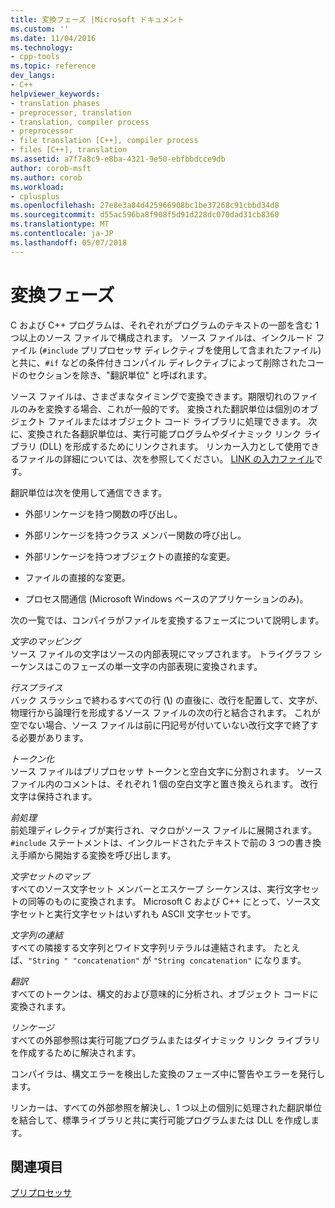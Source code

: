 ```yaml
---
title: 変換フェーズ |Microsoft ドキュメント
ms.custom: ''
ms.date: 11/04/2016
ms.technology:
- cpp-tools
ms.topic: reference
dev_langs:
- C++
helpviewer_keywords:
- translation phases
- preprocessor, translation
- translation, compiler process
- preprocessor
- file translation [C++], compiler process
- files [C++], translation
ms.assetid: a7f7a8c9-e8ba-4321-9e50-ebfbbdcce9db
author: corob-msft
ms.author: corob
ms.workload:
- cplusplus
ms.openlocfilehash: 27e8e3a84d425966908bc1be37268c91cbbd34d8
ms.sourcegitcommit: d55ac596ba8f908f5d91d228dc070dad31cb8360
ms.translationtype: MT
ms.contentlocale: ja-JP
ms.lasthandoff: 05/07/2018
---
```

# <a name="phases-of-translation"></a>変換フェーズ
C および C++ プログラムは、それぞれがプログラムのテキストの一部を含む 1 つ以上のソース ファイルで構成されます。 ソース ファイルは、インクルード ファイル (`#include` プリプロセッサ ディレクティブを使用して含まれたファイル) と共に、`#if` などの条件付きコンパイル ディレクティブによって削除されたコードのセクションを除き、"翻訳単位" と呼ばれます。  
  
 ソース ファイルは、さまざまなタイミングで変換できます。期限切れのファイルのみを変換する場合、これが一般的です。 変換された翻訳単位は個別のオブジェクト ファイルまたはオブジェクト コード ライブラリに処理できます。 次に、変換された各翻訳単位は、実行可能プログラムやダイナミック リンク ライブラリ (DLL) を形成するためにリンクされます。  リンカー入力として使用できるファイルの詳細については、次を参照してください。 [LINK の入力ファイル](../build/reference/link-input-files.md)です。  
  
 翻訳単位は次を使用して通信できます。  
  
-   外部リンケージを持つ関数の呼び出し。  
  
-   外部リンケージを持つクラス メンバー関数の呼び出し。  
  
-   外部リンケージを持つオブジェクトの直接的な変更。  
  
-   ファイルの直接的な変更。  
  
-   プロセス間通信 (Microsoft Windows ベースのアプリケーションのみ)。  
  
 次の一覧では、コンパイラがファイルを変換するフェーズについて説明します。  
  
 *文字のマッピング*  
 ソース ファイルの文字はソースの内部表現にマップされます。 トライグラフ シーケンスはこのフェーズの単一文字の内部表現に変換されます。  
  
 *行スプライス*  
 バック スラッシュで終わるすべての行 (**\\**) の直後に、改行を配置して、文字が、物理行から論理行を形成するソース ファイルの次の行と結合されます。 これが空でない場合、ソース ファイルは前に円記号が付いていない改行文字で終了する必要があります。  
  
 *トークン化*  
 ソース ファイルはプリプロセッサ トークンと空白文字に分割されます。 ソース ファイル内のコメントは、それぞれ 1 個の空白文字と置き換えられます。 改行文字は保持されます。  
  
 *前処理*  
 前処理ディレクティブが実行され、マクロがソース ファイルに展開されます。 `#include` ステートメントは、インクルードされたテキストで前の 3 つの書き換え手順から開始する変換を呼び出します。  
  
 *文字セットのマップ*  
 すべてのソース文字セット メンバーとエスケープ シーケンスは、実行文字セットの同等のものに変換されます。 Microsoft C および C++ にとって、ソース文字セットと実行文字セットはいずれも ASCII 文字セットです。  
  
 *文字列の連結*  
 すべての隣接する文字列とワイド文字列リテラルは連結されます。 たとえば、`"String " "concatenation"` が `"String concatenation"` になります。  
  
 *翻訳*  
 すべてのトークンは、構文的および意味的に分析され、オブジェクト コードに変換されます。  
  
 *リンケージ*  
 すべての外部参照は実行可能プログラムまたはダイナミック リンク ライブラリを作成するために解決されます。  
  
 コンパイラは、構文エラーを検出した変換のフェーズ中に警告やエラーを発行します。  
  
 リンカーは、すべての外部参照を解決し、1 つ以上の個別に処理された翻訳単位を結合して、標準ライブラリと共に実行可能プログラムまたは DLL を作成します。  
  
## <a name="see-also"></a>関連項目  
 [プリプロセッサ](../preprocessor/preprocessor.md)